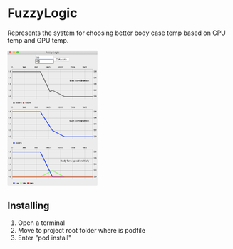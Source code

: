 # FuzzyLogic
Represents the system for choosing better body case temp based on CPU temp and GPU temp.

<img src="/screenshot.png" width="40%" height="40%"><br>

## Installing

1. Open a terminal
2. Move to project root folder where is podfile
3. Enter "pod install"
